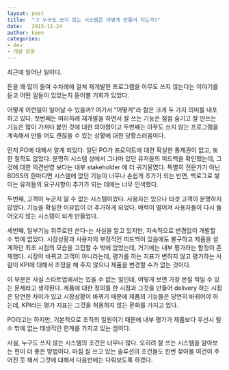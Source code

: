```yaml
---
layout: post
title:  "그 누구도 쓰지 않는 시스템은 어떻게 만들어 지는가?"
date:   2015-11-24
author: keen
categories:
- dev
- 개발 문화
---
```


최근에 일어난 일이다.

돈을 꽤 많이 들여 수차례에 걸쳐 재개발한 프로그램을 아무도 쓰지 않는다는 이야기를 듣고 어떤 일들이 있었는지 뜯어볼 기회가 있었다.

어떻게 이런일이 일어날 수 있을까? 여기서 “어떻게"라 함은 크게 두 가지 의미를 내포하고 있다. 첫번째는 여러차례 재개발을 하면서 잘 쓰는 기능은 점점 숨기고 잘 안쓰는 기능은 많이 가져다 붙인 것에 대한 의아함이고 두번째는 아무도 쓰지 않는 프로그램을 계속해서 만들 어도 괜찮을 수 있는 상황에 대한 당황스러움이다.

먼저 PO에 대해서 알게 되었다. 일단 PO가 프로덕트에 대한 확실한 통제권이 없고, 또한 철학도 없었다. 분명히 시스템 상에서 그나마 있던 유저들의 피드백을 확인했는데, 그것에 대한 의견반영 보다는 내부 stakeholder 에 더 귀기울였다. 특별히 전문가가 아닌 BOSS의 한마디면 시스템에 없던 기능이 너무나 손쉽게 추가가 되는 반면, 백로그로 쌓이는 유저들의 요구사항이 추가가 되는 데에는 너무 인색했다.

두번째, 고객이 누군지 알 수 없는 시스템이었다. 사용자는 있으나 타겟 고객이 분명하지 않았다. 기능을 확실한 이유없이 더 추가하게 되었다.  매력이 떨어져 사용자들이 다시 들어오지 않는 시스템이 되게 만들었다.

세번째, 일부기능 위주로만 쓴다-는 사실을 알고 있지만, 지속적으로 변경없이 개발할 수 밖에 없었다. 시장상황과 사용자의 부정적인 피드백이 있음에도 불구하고 제품을 설계하던 최초 시점의 모습을 고집할 수 밖에 없었는데, 거기에는 내부 평가라는 함정이 존재했다. 시장이 바뀌고 고객이 아니라는데, 평가를 하는 지표가 변하지 않고 평가하는 사람이 KPI에 대해서 조정을 해 주지 않으니 제품을 변경할 수가 없는 것이다.

이 부분은 사실 스타트업에서는 있을 수 없는 일인데,  어떻게 보면 가장 본질 적일 수 있는 문제라고 생각된다. 제품에 대한 정의를 한 시점과 그것을 만들어 delivery 하는 시점은 당연한 차이가 있고 시장상황이 바뀌기 때문에 제품의 기능들은 당연히 바뀌어야 하는데, KPI라는 평가 지표는 그것을 허용하지 않는 문화를 가지고 있다.

PO라고는 하지만, 기본적으로 조직의 일원이기 때문에 내부 평가가 제품보다 우선시 될 수 밖에 없는 태생적인 한계를 가지고 있는 셈이다.

사실, 누구도 쓰지 않는 시스템의 조건은 너무나 많다. 오히려 잘 쓰는 시스템을 알아보는 편이 더 좋은 방법이다. 마침 잘 쓰고 있는 솔루션의 조건들도 한번 찾아볼 여건이 주어진 듯 해서 그것에 대해서 다음번에는 다뤄보도록 하겠다.
